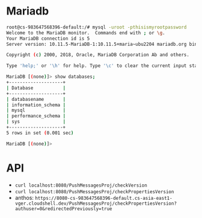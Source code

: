 # Mariadb
```bash
root@cs-983647568396-default:/# mysql -uroot -pthisismyrootpassword
Welcome to the MariaDB monitor.  Commands end with ; or \g.
Your MariaDB connection id is 5
Server version: 10.11.5-MariaDB-1:10.11.5+maria~ubu2204 mariadb.org binary distribution

Copyright (c) 2000, 2018, Oracle, MariaDB Corporation Ab and others.

Type 'help;' or '\h' for help. Type '\c' to clear the current input statement.

MariaDB [(none)]> show databases;
+--------------------+
| Database           |
+--------------------+
| databasename       |
| information_schema |
| mysql              |
| performance_schema |
| sys                |
+--------------------+
5 rows in set (0.001 sec)

MariaDB [(none)]> 
```

# API
* ``curl localhost:8080/PushMessagesProj/checkVersion``
* ``curl localhost:8080/PushMessagesProj/checkPropertiesVersion``
* anthos: ``https://8080-cs-983647568396-default.cs-asia-east1-vger.cloudshell.dev/PushMessagesProj/checkPropertiesVersion?authuser=0&redirectedPreviously=true``




